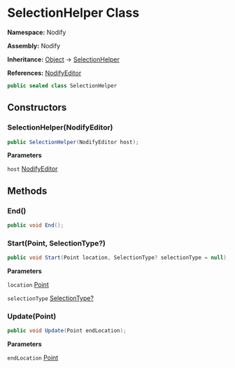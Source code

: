 # SelectionHelper Class  
  
**Namespace:** Nodify  
  
**Assembly:** Nodify  
  
**Inheritance:** [Object](https://docs.microsoft.com/en-us/dotnet/api/System.Object) → [SelectionHelper](SelectionHelper)  
  
**References:** [NodifyEditor](NodifyEditor)  
  
```csharp  
public sealed class SelectionHelper  
```  
## Constructors  
  
### SelectionHelper(NodifyEditor)  
  
```csharp  
public SelectionHelper(NodifyEditor host);  
```  
**Parameters**  
  
`host` [NodifyEditor](NodifyEditor)  
  
## Methods  
  
### End()  
  
```csharp  
public void End();  
```  
### Start(Point, SelectionType?)  
  
```csharp  
public void Start(Point location, SelectionType? selectionType = null);  
```  
**Parameters**  
  
`location` [Point](https://docs.microsoft.com/en-us/dotnet/api/System.Windows.Point)  
  
`selectionType` [SelectionType?](https://docs.microsoft.com/en-us/dotnet/api/System.Nullable)  
  
### Update(Point)  
  
```csharp  
public void Update(Point endLocation);  
```  
**Parameters**  
  
`endLocation` [Point](https://docs.microsoft.com/en-us/dotnet/api/System.Windows.Point)  
  
